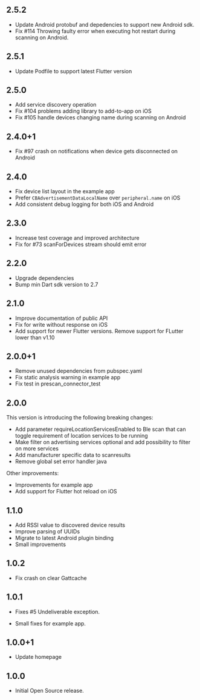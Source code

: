 ## 2.5.2

* Update Android protobuf and depedencies to support new Android sdk.
* Fix #114 Throwing faulty error when executing hot restart during scanning on Android.

## 2.5.1

* Update Podfile to support latest Flutter version

## 2.5.0

* Add service discovery operation
* Fix #104 problems adding library to add-to-app on iOS
* Fix #105 handle devices changing name during scanning on Android

## 2.4.0+1

* Fix #97 crash on notifications when device gets disconnected on Android

## 2.4.0

* Fix device list layout in the example app
* Prefer `CBAdvertisementDataLocalName` over `peripheral.name` on iOS
* Add consistent debug logging for both iOS and Android

## 2.3.0

* Increase test coverage and improved architecture
* Fix for #73 scanForDevices stream should emit error

## 2.2.0

* Upgrade dependencies
* Bump min Dart sdk version to 2.7

## 2.1.0

* Improve documentation of public API
* Fix for write without response on iOS
* Add support for newer Flutter versions. Remove support for FLutter lower than v1.10

## 2.0.0+1

* Remove unused dependencies from pubspec.yaml
* Fix static analysis warning in example app
* Fix test in prescan_connector_test  

## 2.0.0

This version is introducing the following breaking changes:

* Add parameter requireLocationServicesEnabled to Ble scan that can toggle requirement of location services to be running
* Make filter on advertising services optional and add possibility to filter on more services
* Add manufacturer specific data to scanresults
* Remove global set error handler java

Other improvements:

* Improvements for example app
* Add support for Flutter hot reload on iOS

## 1.1.0

* Add RSSI value to discovered device results
* Improve parsing of UUIDs
* Migrate to latest Android plugin binding
* Small improvements 

## 1.0.2

* Fix crash on clear Gattcache

## 1.0.1

* Fixes #5 Undeliverable exception.

* Small fixes for example app.

## 1.0.0+1

* Update homepage

## 1.0.0

* Initial Open Source release.
